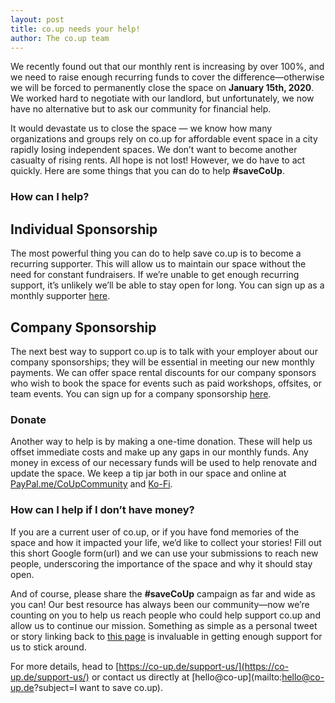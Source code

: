 ```yaml
---
layout: post
title: co.up needs your help!
author: The co.up team
---
```


We recently found out that our monthly rent is increasing by over 100%, and we need to raise enough recurring funds to cover the difference—otherwise we will be forced to permanently close the space on **January 15th, 2020**. We worked hard to negotiate with our landlord, but unfortunately, we now have no alternative but to ask our community for financial help.

It would devastate us to close the space — we know how many organizations and groups rely on co.up for affordable event space in a city rapidly losing independent spaces. We don’t want to become another casualty of rising rents. All hope is not lost! However, we do have to act quickly. Here are some things that you can do to help **#saveCoUp**.

### How can I help?

## Individual Sponsorship
The most powerful thing you can do to help save co.up is to become a recurring supporter. This will allow us to maintain our space without the need for constant fundraisers. If we’re unable to get enough recurring support, it’s unlikely we’ll be able to stay open for long. You can sign up as a monthly supporter [here](https://co-up.de/support-us/).

## Company Sponsorship
The next best way to support co.up is to talk with your employer about our company sponsorships; they will be essential in meeting our new monthly payments. We can offer space rental discounts for our company sponsors who wish to book the space for events such as paid workshops, offsites, or team events. You can sign up for a company sponsorship [here](https://co-up.de/support-us/).

### Donate
Another way to help is by making a one-time donation. These will help us offset immediate costs and make up any gaps in our monthly funds. Any money in excess of our necessary funds will be used to help renovate and update the space. We keep a tip jar both in our space and online at [PayPal.me/CoUpCommunity](PayPal.me/CoUpCommunity) and [Ko-Fi](https://ko-fi.com/CoUpCommunity).

### How can I help if I don’t have money?
If you are a current user of co.up, or if you have fond memories of the space and how it impacted your life, we’d like to collect your stories! Fill out this short Google form(url) and we can use your submissions to reach new people, underscoring the importance of the space and why it should stay open.

And of course, please share the **#saveCoUp** campaign as far and wide as you can! Our best resource has always been our community—now we’re counting on you to help us reach people who could help support co.up and allow us to continue our mission. Something as simple as a personal tweet or story linking back to [this page](https://co-up.de/support-us/) is invaluable in getting enough support for us to stick around.

For more details, head to [https://co-up.de/support-us/](https://co-up.de/support-us/) or contact us directly at [hello@co-up](mailto:hello@co-up.de?subject=I want to save co.up).
